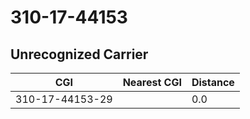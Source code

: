 # 310-17-44153
## Unrecognized Carrier


| CGI | Nearest CGI | Distance |
|-----|-------------|----------|
| 310-17-44153-29 |  | 0.0 |
